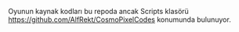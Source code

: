 Oyunun kaynak kodları bu repoda ancak Scripts klasörü https://github.com/AlfRekt/CosmoPixelCodes konumunda bulunuyor.
